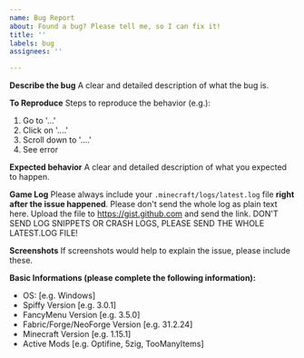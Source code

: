 ```yaml
---
name: Bug Report
about: Found a bug? Please tell me, so I can fix it!
title: ''
labels: bug
assignees: ''

---
```


**Describe the bug**
A clear and detailed description of what the bug is.

**To Reproduce**
Steps to reproduce the behavior (e.g.):
1. Go to '...'
2. Click on '....'
3. Scroll down to '....'
4. See error

**Expected behavior**
A clear and detailed description of what you expected to happen.

**Game Log**
Please always include your `.minecraft/logs/latest.log` file **right after the issue happened**.
Please don't send the whole log as plain text here. Upload the file to https://gist.github.com and send the link.
DON'T SEND LOG SNIPPETS OR CRASH LOGS, PLEASE SEND THE WHOLE LATEST.LOG FILE!

**Screenshots**
If screenshots would help to explain the issue, please include these.

**Basic Informations (please complete the following information):**
 - OS: [e.g. Windows]
 - Spiffy Version [e.g. 3.0.1]
 - FancyMenu Version [e.g. 3.5.0]
 - Fabric/Forge/NeoForge Version [e.g. 31.2.24]
 - Minecraft Version [e.g. 1.15.1]
 - Active Mods [e.g. Optifine, 5zig, TooManyItems]
